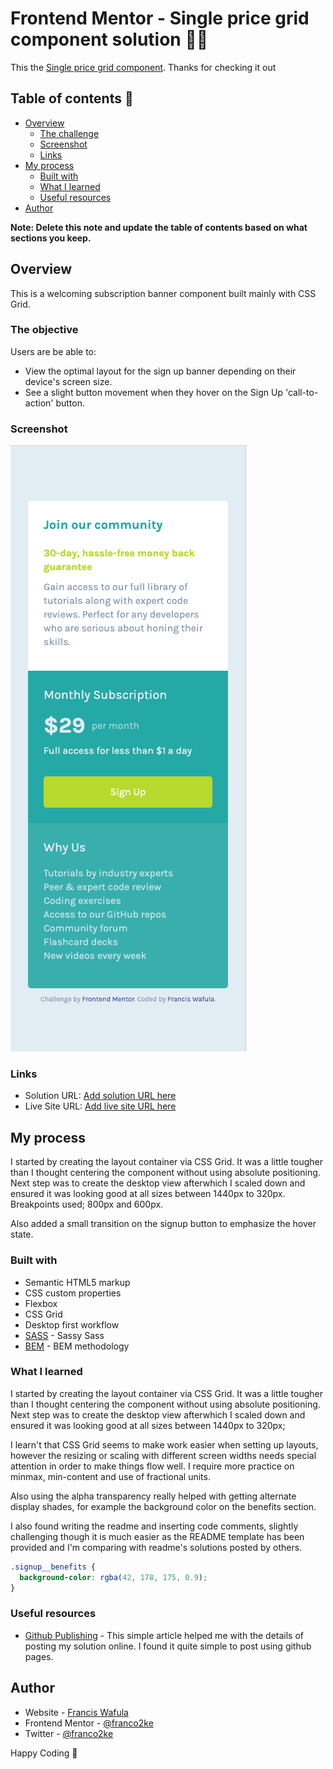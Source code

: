 # Frontend Mentor - Single price grid component solution 👋🏾

This the [Single price grid component](design/desktop-preview.jpg). Thanks for checking it out

## Table of contents 🧳

- [Overview](#overview)
  - [The challenge](#the-challenge)
  - [Screenshot](#screenshot)
  - [Links](#links)
- [My process](#my-process)
  - [Built with](#built-with)
  - [What I learned](#what-i-learned)
  - [Useful resources](#useful-resources)
- [Author](#author)

**Note: Delete this note and update the table of contents based on what sections you keep.**

## Overview

This is a welcoming subscription banner component built mainly with CSS Grid.

### The objective

Users are be able to:

- View the optimal layout for the sign up banner depending on their device's screen size.
- See a slight button movement when they hover on the Sign Up 'call-to-action' button.

### Screenshot

![Mobile View](design/mobile-design.png)

### Links

- Solution URL: [Add solution URL here](https://github.com/franco2ke/single-price-grid-component)
- Live Site URL: [Add live site URL here](https://franco2ke.github.io/single-price-grid-component/)

## My process

I started by creating the layout container via CSS Grid. It was a little tougher than I thought centering the component without using absolute positioning. Next step was to create the desktop view afterwhich I scaled down and ensured it was looking good at all sizes between 1440px to 320px. Breakpoints used; 800px and 600px.

Also added a small transition on the signup button to emphasize the hover state.

### Built with

- Semantic HTML5 markup
- CSS custom properties
- Flexbox
- CSS Grid
- Desktop first workflow
- [SASS](https://sass-guidelin.es) - Sassy Sass
- [BEM](http://getbem.com/introduction/) - BEM methodology

### What I learned

I started by creating the layout container via CSS Grid. It was a little tougher than I thought centering the component without using absolute positioning. Next step was to create the desktop view afterwhich I scaled down and ensured it was looking good at all sizes between 1440px to 320px;

I learn't that CSS Grid seems to make work easier when setting up layouts, however the resizing or scaling with different screen widths needs special attention in order to make things flow well. I require more practice on minmax, min-content and use of fractional units.

Also using the alpha transparency really helped with getting alternate display shades, for example the background color on the benefits section.

I also found writing the readme and inserting code comments, slightly challenging though it is much easier as the README template has been provided and I'm comparing with readme's solutions posted by others.

```css
.signup__benefits {
  background-color: rgba(42, 178, 175, 0.9);
}
```

### Useful resources

- [Github Publishing](https://docs.github.com/en/pages/getting-started-with-github-pages/configuring-a-publishing-source-for-your-github-pages-site) - This simple article helped me with the details of posting my solution online. I found it quite simple to post using github pages.

## Author

- Website - [Francis Wafula](https://www.paon.co.ke)
- Frontend Mentor - [@franco2ke](https://www.frontendmentor.io/profile/franco2ke)
- Twitter - [@franco2ke](https://twitter.com/franco2ke)

Happy Coding 🎯
